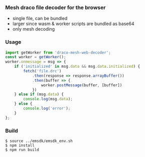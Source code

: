 ### Mesh draco file decoder for the browser

* single file, can be bundled
* larger since wasm & worker scripts are bundled as base64
* only mesh decoding

### Usage

```javascript
import getWorker from 'draco-mesh-web-decoder';
const worker = getWorker();
worker.onmessage = msg => {
    if ('initialized' in msg.data && msg.data.initialized) {
        fetch('file.drc')
            .then(response => response.arrayBuffer())
            .then(buffer => {
                worker.postMessage(buffer, [buffer])
            })
    } else if (msg.data) {
        console.log(msg.data);
    } else {
        console.log('error');
    }
};
```

### Build

```shell
$ source ../emsdk/emsdk_env.sh
$ npm install
$ npm run build
```

